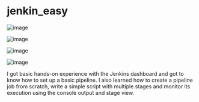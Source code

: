 # jenkin_easy

![image](https://github.com/user-attachments/assets/30852e36-8955-4f1b-b64e-9381ce4149e8)


![image](https://github.com/user-attachments/assets/fd52e5cf-c938-43e9-b5c9-c91e351dc872)


![image](https://github.com/user-attachments/assets/a07820c1-6b45-4b61-a175-cbf41918854d)

![image](https://github.com/user-attachments/assets/da571c7c-f403-473b-98ac-6257fa954190)



I got  basic hands-on experience with the Jenkins dashboard and got to know  how to set up a basic pipeline. I also  learned how to create a pipeline job from scratch, write a simple script with multiple stages  and monitor its execution using the console output and stage view. 
